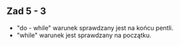 ## Zad 5 - 3

- "do - while" warunek sprawdzany jest na końcu pentli. 
- "while" warunek jest sprawdzany na początku. 